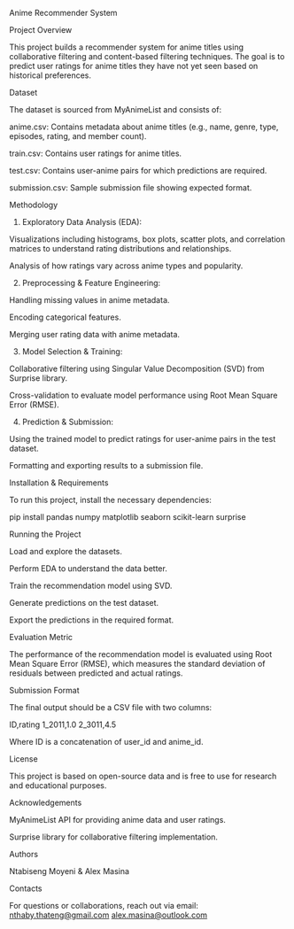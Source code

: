 Anime Recommender System

Project Overview

This project builds a recommender system for anime titles using collaborative filtering and content-based filtering techniques. The goal is to predict user ratings for anime titles they have not yet seen based on historical preferences.

Dataset

The dataset is sourced from MyAnimeList and consists of:

anime.csv: Contains metadata about anime titles (e.g., name, genre, type, episodes, rating, and member count).

train.csv: Contains user ratings for anime titles.

test.csv: Contains user-anime pairs for which predictions are required.

submission.csv: Sample submission file showing expected format.

Methodology

1. Exploratory Data Analysis (EDA):

Visualizations including histograms, box plots, scatter plots, and correlation matrices to understand rating distributions and relationships.

Analysis of how ratings vary across anime types and popularity.

2. Preprocessing & Feature Engineering:

Handling missing values in anime metadata.

Encoding categorical features.

Merging user rating data with anime metadata.

3. Model Selection & Training:

Collaborative filtering using Singular Value Decomposition (SVD) from Surprise library.

Cross-validation to evaluate model performance using Root Mean Square Error (RMSE).

4. Prediction & Submission:

Using the trained model to predict ratings for user-anime pairs in the test dataset.

Formatting and exporting results to a submission file.

Installation & Requirements

To run this project, install the necessary dependencies:

pip install pandas numpy matplotlib seaborn scikit-learn surprise

Running the Project

Load and explore the datasets.

Perform EDA to understand the data better.

Train the recommendation model using SVD.

Generate predictions on the test dataset.

Export the predictions in the required format.

Evaluation Metric

The performance of the recommendation model is evaluated using Root Mean Square Error (RMSE), which measures the standard deviation of residuals between predicted and actual ratings.

Submission Format

The final output should be a CSV file with two columns:

ID,rating
1_2011,1.0
2_3011,4.5

Where ID is a concatenation of user_id and anime_id.

License

This project is based on open-source data and is free to use for research and educational purposes.

Acknowledgements

MyAnimeList API for providing anime data and user ratings.

Surprise library for collaborative filtering implementation.

Authors

Ntabiseng Moyeni & Alex Masina

Contacts

For questions or collaborations, reach out via email:
nthaby.thateng@gmail.com
alex.masina@outlook.com

